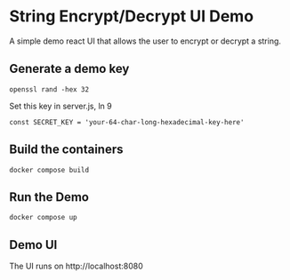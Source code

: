 # String Encrypt/Decrypt UI Demo

A simple demo react UI that allows the user to encrypt or decrypt a string. 

## Generate a demo key

```
openssl rand -hex 32
```

Set this key in server.js, ln 9
```
const SECRET_KEY = 'your-64-char-long-hexadecimal-key-here'
```

## Build the containers

```
docker compose build
```

## Run the Demo

```
docker compose up
```

## Demo UI

The UI runs on http://localhost:8080

